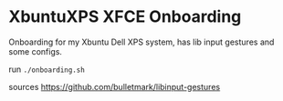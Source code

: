 # XbuntuXPS XFCE Onboarding

Onboarding for my Xbuntu Dell XPS system, has lib input gestures and some configs.

run `./onboarding.sh`

sources https://github.com/bulletmark/libinput-gestures

